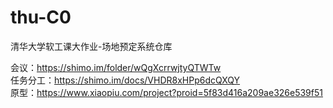 # thu-C0
清华大学软工课大作业-场地预定系统仓库

会议：https://shimo.im/folder/wQgXcrrwjtyQTWTw <br/>
任务分工：https://shimo.im/docs/VHDR8xHPp6dcQXQY <br/>
原型：https://www.xiaopiu.com/project?proid=5f83d416a209ae326e539f51
